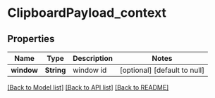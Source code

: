 # ClipboardPayload_context
## Properties

| Name | Type | Description | Notes |
|------------ | ------------- | ------------- | -------------|
| **window** | **String** | window id | [optional] [default to null] |

[[Back to Model list]](../README.md#documentation-for-models) [[Back to API list]](../README.md#documentation-for-api-endpoints) [[Back to README]](../README.md)


